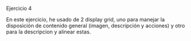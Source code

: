 Ejercicio 4

En este ejercicio, he usado de 2 display grid, uno para manejar la disposición de contenido general (imagen, descripción y acciones) y otro para la descripcion y alinear estas.
